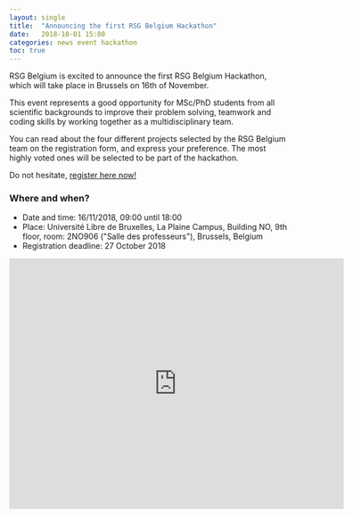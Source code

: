 ```yaml
---
layout: single
title:  "Announcing the first RSG Belgium Hackathon"
date:   2018-10-01 15:00
categories: news event hackathon
toc: true
---
```


RSG Belgium is excited to announce the first RSG Belgium Hackathon, which will take place in Brussels on 16th of November.

This event represents a good opportunity for MSc/PhD students from all scientific backgrounds to improve their problem solving, teamwork and coding skills by working together as a multidisciplinary team.

You can read about the four different projects selected by the RSG Belgium team on the  registration form, and express your preference. The most highly voted ones will be selected to be part of the hackathon.

Do not hesitate, [register here now!](
https://docs.google.com/forms/d/e/1FAIpQLSdmv3Jroj1m0e_Edk2oCgLktZttmIp686XvjVzvgtf6qhvLwQ/viewform)

### Where and when?

- Date and time: 16/11/2018, 09:00 until 18:00
- Place: Université Libre de Bruxelles, La Plaine Campus, Building NO, 9th floor, room: 2NO906 ("Salle des professeurs"), Brussels, Belgium
- Registration deadline: 27 October 2018

<iframe src="https://www.google.com/maps/embed?pb=!1m18!1m12!1m3!1d4363.244626829035!2d4.3951958277813965!3d50.82110086482844!2m3!1f0!2f0!3f0!3m2!1i1024!2i768!4f13.1!3m3!1m2!1s0x0%3A0xdce9335a43c9dfb5!2sBatiment+NO!5e0!3m2!1sen!2sbe!4v1538399705300" width="600" height="450" frameborder="0" style="border:0" allowfullscreen></iframe>
